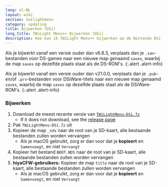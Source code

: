 ```yaml
---
lang: nl-NL
layout: wiki
section: twilightmenu
category: updating
title: Bijwerken (DSi)
long_title: TWiLight Menu++ Bijwerken (DSi)
description: Hoe kan ik TWiLight Menu++ bijwerken op de Nintendo DSi
---
```


Als je bijwerkt vanaf een versie ouder dan v6.8.3, verplaats dan je `.sav`-bestanden voor DS-games naar een nieuwe map genaamd `saves`, waarbij de map `saves` op dezelfde plaats staat als de DS-ROM's.
{:.alert .alert-info}

Als je bijwerkt vanaf een versie ouder dan v21.0.0, verplaats dan je `.pub`- en/of `.prv`-bestanden voor DSiWare-titels naar een nieuwe map genaamd `saves`, waarbij de map `saves` op dezelfde plaats staat als de DSiWare-ROM's.
{:.alert .alert-info}

### Bijwerken
1. Download de meest recente versie van [`TWiLightMenu-DSi.7z`](https://github.com/DS-Homebrew/TWiLightMenu/releases/latest/download/TWiLightMenu-DSi.7z)
    - If it does not download, see the [release page](https://github.com/DS-Homebrew/TWiLightMenu/releases/latest)
1. Pak `TWiLightMenu-DSi.7z` uit
1. Kopieer de map `_nds` naar de root van je SD-kaart, alle bestaande bestanden zullen worden vervangen
    - Als je macOS gebruikt, zorg er dan voor dat je **kopieert** en `Samenvoegt`, en niet `Vervangt`
1. Kopieer het bestand `BOOT.NDS` naar de root van je SD-kaart, alle bestaande bestanden zullen worden vervangen
1. **hiyaCFW-gebruikers:** Kopieer de map `title` naar de root van je SD-kaart, alle bestaande bestanden zullen worden vervangen
    - Als je macOS gebruikt, zorg er dan voor dat je **kopieert** en `Samenvoegt`, en niet `Vervangt`
